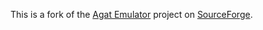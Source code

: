 This is a fork of the [Agat Emulator] project on [SourceForge].

[Agat Emulator]: https://sourceforge.net/projects/agatemulator/
[SourceForge]: https://sourceforge.net/
